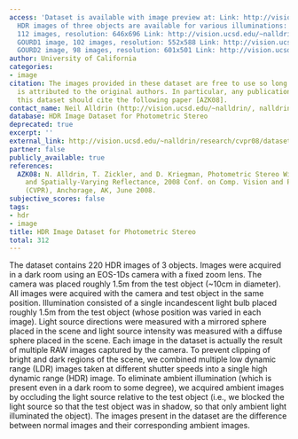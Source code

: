 ```yaml
---
access: 'Dataset is available with image preview at: Link: http://vision.ucsd.edu/~nalldrin/research/cvpr08/datasets/
  HDR images of three objects are available for various illuminations: APPLE image,
  112 images, resolution: 646x696 Link: http://vision.ucsd.edu/~nalldrin/research/cvpr08/datasets/apple.tar.gz
  GOURD1 image, 102 images, resolution: 552x588 Link: http://vision.ucsd.edu/~nalldrin/research/cvpr08/datasets/gourd1.tar.gz
  GOURD2 image, 98 images, resolution: 601x501 Link: http://vision.ucsd.edu/~nalldrin/research/cvpr08/datasets/gourd2.tar.gz'
author: University of California
categories:
- image
citation: The images provided in these dataset are free to use so long as proper credit
  is attributed to the original authors. In particular, any publications utilizing
  this dataset should cite the following paper [AZK08].
contact_name: Neil Alldrin (http://vision.ucsd.edu/~nalldrin/, nalldrin@gmail.com)
database: HDR Image Dataset for Photometric Stereo
deprecated: true
excerpt: ''
external_link: http://vision.ucsd.edu/~nalldrin/research/cvpr08/datasets/
partner: false
publicly_available: true
references:
  AZK08: N. Alldrin, T. Zickler, and D. Kriegman, Photometric Stereo With Non-Parametric
    and Spatially-Varying Reflectance, 2008 Conf. on Comp. Vision and Pattern Recognition
    (CVPR), Anchorage, AK, June 2008.
subjective_scores: false
tags:
- hdr
- image
title: HDR Image Dataset for Photometric Stereo
total: 312
---
```


The dataset contains 220 HDR images of 3 objects. Images were acquired in a dark room using an EOS-1Ds camera with a fixed zoom lens. The camera was placed roughly 1.5m from the test object (~10cm in diameter). All images were acquired with the camera and test object in the same position. Illumination consisted of a single incandescent light bulb placed roughly 1.5m from the test object (whose position was varied in each image). Light source directions were measured with a mirrored sphere placed in the scene and light source intensity was measured with a diffuse sphere placed in the scene. Each image in the dataset is actually the result of multiple RAW images captured by the camera. To prevent clipping of bright and dark regions of the scene, we combined multiple low dynamic range (LDR) images taken at different shutter speeds into a single high dynamic range (HDR) image. To eliminate ambient illumination (which is present even in a dark room to some degree), we acquired ambient images by occluding the light source relative to the test object (i.e., we blocked the light source so that the test object was in shadow, so that only ambient light illuminated the object). The images present in the dataset are the difference between normal images and their corresponding ambient images.